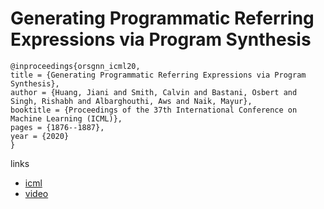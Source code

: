# Generating Programmatic Referring Expressions via Program Synthesis

```
@inproceedings{orsgnn_icml20,
title = {Generating Programmatic Referring Expressions via Program Synthesis},
author = {Huang, Jiani and Smith, Calvin and Bastani, Osbert and Singh, Rishabh and Albarghouthi, Aws and Naik, Mayur},
booktitle = {Proceedings of the 37th International Conference on Machine Learning (ICML)},
pages = {1876--1887},
year = {2020}
}
```

links
- [icml](https://proceedings.icml.cc/book/3416.pdf)
- [video](https://slideslive.com/38931763)
